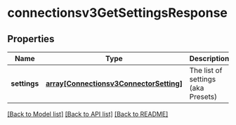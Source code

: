 # connectionsv3GetSettingsResponse

## Properties
Name | Type | Description | Notes
------------ | ------------- | ------------- | -------------
**settings** | [**array[Connectionsv3ConnectorSetting]**](Connectionsv3ConnectorSetting.md) | The list of settings (aka Presets) | [optional] [default to null]

[[Back to Model list]](../README.md#documentation-for-models) [[Back to API list]](../README.md#documentation-for-api-endpoints) [[Back to README]](../README.md)



